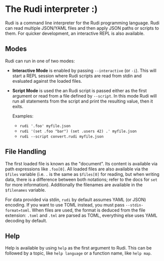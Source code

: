# The Rudi interpreter :)

Rudi is a command line interpreter for the Rudi programming language. Rudi can
read multiple JSON/YAML files and then apply JSON paths or scripts to them. For
quicker development, an interactive REPL is also available.

## Modes

Rudi can run in one of two modes:

* **Interactive Mode** is enabled by passing `--interactive` (or `-i`). This will
  start a REPL session where Rudi scripts are read from stdin and evaluated
  against the loaded files.
* **Script Mode** is used the an Rudi script is passed either as the first
  argument or read from a file defined by `--script`. In this mode Rudi will
  run all statements from the script and print the resulting value, then it exits.

    Examples:

    * `rudi '.foo' myfile.json`
    * `rudi '(set .foo "bar") (set .users 42) .' myfile.json`
    * `rudi --script convert.rudi myfile.json`

## File Handling

The first loaded file is known as the "document". Its content is available via
path expressions like `.foo[0]`. All loaded files are also available via the
`$files` variable (i.e. `.` is the same as `$files[0]` for reading, but when
writing data, there is a difference between both notations; refer to the docs
for `set` for more information). Additionally the filenames are available in
the `$filenames` variable.

For data provided via stdin, `rudi` by default assumes YAML (or JSON) encoding.
If you want to use TOML instead, you must pass `--stdin-format=toml`. When files
are used, the format is deduced from the file extension: `.toml` and `.tml` are
parsed as TOML, everything else uses YAML decoding by default.

## Help

Help is available by using `help` as the first argument to Rudi. This can be
followed by a topic, like `help language` or a function name, like `help map`.
